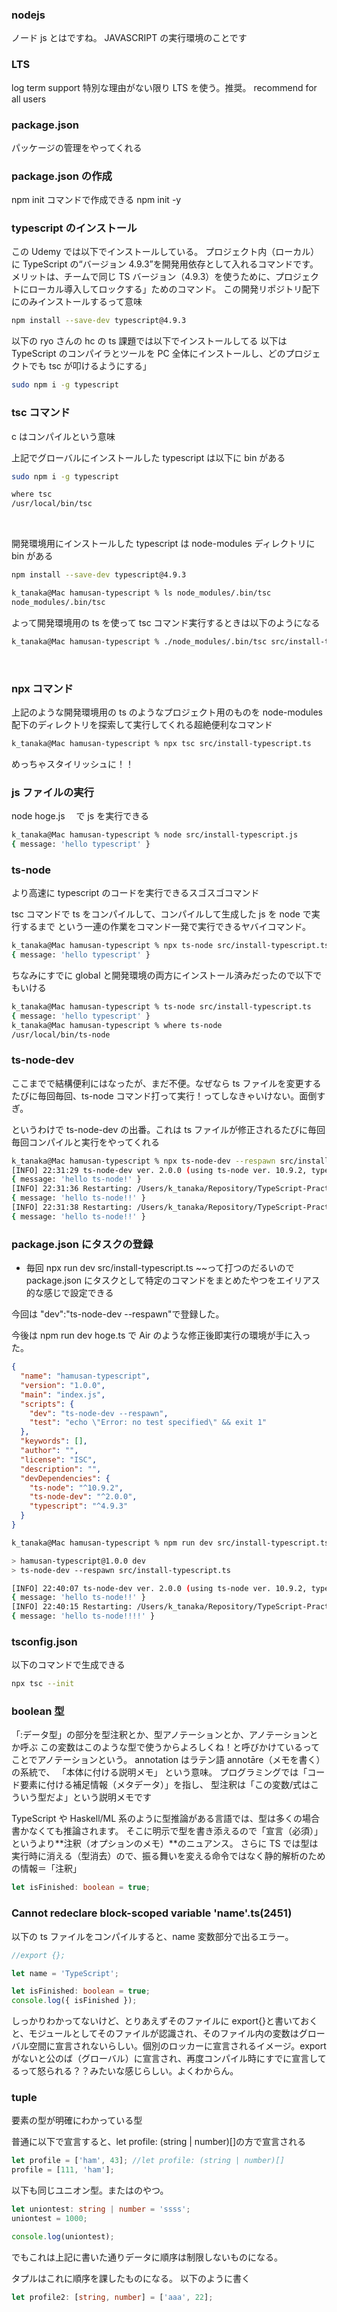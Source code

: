 ### nodejs

ノード js とはですね。
JAVASCRIPT の実行環境のことです

### LTS

log term support
特別な理由がない限り LTS を使う。推奨。
recommend for all users

### package.json

パッケージの管理をやってくれる

### package.json の作成

npm init コマンドで作成できる
npm init -y

### typescript のインストール

この Udemy では以下でインストールしている。
プロジェクト内（ローカル）に TypeScript の“バージョン 4.9.3”を開発用依存として入れるコマンドです。
メリットは、チームで同じ TS バージョン（4.9.3）を使うために、プロジェクトにローカル導入してロックする」ためのコマンド。
この開発リポジトリ配下にのみインストールするって意味

```bash
npm install --save-dev typescript@4.9.3
```

以下の ryo さんの hc の ts 課題では以下でインストールしてる
以下は TypeScript のコンパイラとツールを PC 全体にインストールし、どのプロジェクトでも tsc が叩けるようにする」

```bash
sudo npm i -g typescript
```

### tsc コマンド

c はコンパイルという意味

上記でグローバルにインストールした typescript は以下に bin がある

```bash
sudo npm i -g typescript
```

```bash
where tsc
/usr/local/bin/tsc
```

<br/>

開発環境用にインストールした typescript は node-modules ディレクトリに bin がある

```bash
npm install --save-dev typescript@4.9.3
```

```bash
k_tanaka@Mac hamusan-typescript % ls node_modules/.bin/tsc
node_modules/.bin/tsc
```

よって開発環境用の ts を使って tsc コマンド実行するときは以下のようになる

```bash
k_tanaka@Mac hamusan-typescript % ./node_modules/.bin/tsc src/install-typescript.ts
```

<br/>

### npx コマンド

上記のような開発環境用の ts のようなプロジェクト用のものを node-modules 配下のディレクトリを探索して実行してくれる超絶便利なコマンド

```bash
k_tanaka@Mac hamusan-typescript % npx tsc src/install-typescript.ts
```

めっちゃスタイリッシュに！！

### js ファイルの実行

node hoge.js 　で js を実行できる

```bash
k_tanaka@Mac hamusan-typescript % node src/install-typescript.js
{ message: 'hello typescript' }
```

### ts-node

より高速に typescript のコードを実行できるスゴスゴコマンド

tsc コマンドで ts をコンパイルして、コンパイルして生成した js を node で実行するまで
という一連の作業をコマンド一発で実行できるヤバイコマンド。

```bash
k_tanaka@Mac hamusan-typescript % npx ts-node src/install-typescript.ts
{ message: 'hello typescript' }
```

ちなみにすでに global と開発環境の両方にインストール済みだったので以下でもいける

```bash
k_tanaka@Mac hamusan-typescript % ts-node src/install-typescript.ts
{ message: 'hello typescript' }
k_tanaka@Mac hamusan-typescript % where ts-node
/usr/local/bin/ts-node
```

### ts-node-dev

ここまでで結構便利にはなったが、まだ不便。なぜなら ts ファイルを変更するたびに毎回毎回、ts-node コマンド打って実行！ってしなきゃいけない。面倒すぎ。

というわけで ts-node-dev の出番。これは ts ファイルが修正されるたびに毎回毎回コンパイルと実行をやってくれる

```bash
k_tanaka@Mac hamusan-typescript % npx ts-node-dev --respawn src/install-typescript.ts
[INFO] 22:31:29 ts-node-dev ver. 2.0.0 (using ts-node ver. 10.9.2, typescript ver. 4.9.3)
{ message: 'hello ts-node!' }
[INFO] 22:31:36 Restarting: /Users/k_tanaka/Repository/TypeScript-Practice/hamusan-typescript/src/install-typescript.ts has been modified
{ message: 'hello ts-node!!' }
[INFO] 22:31:38 Restarting: /Users/k_tanaka/Repository/TypeScript-Practice/hamusan-typescript/src/install-typescript.ts has been modified
{ message: 'hello ts-node!!' }
```

### package.json にタスクの登録

- 毎回 npx run dev src/install-typescript.ts ~~って打つのだるいので
  package.json にタスクとして特定のコマンドをまとめたやつをエイリアス的な感じで設定できる

今回は "dev":"ts-node-dev --respawn"で登録した。

今後は npm run dev hoge.ts で Air のような修正後即実行の環境が手に入った。

```json
{
  "name": "hamusan-typescript",
  "version": "1.0.0",
  "main": "index.js",
  "scripts": {
    "dev": "ts-node-dev --respawn",
    "test": "echo \"Error: no test specified\" && exit 1"
  },
  "keywords": [],
  "author": "",
  "license": "ISC",
  "description": "",
  "devDependencies": {
    "ts-node": "^10.9.2",
    "ts-node-dev": "^2.0.0",
    "typescript": "^4.9.3"
  }
}
```

```bash
k_tanaka@Mac hamusan-typescript % npm run dev src/install-typescript.ts

> hamusan-typescript@1.0.0 dev
> ts-node-dev --respawn src/install-typescript.ts

[INFO] 22:40:07 ts-node-dev ver. 2.0.0 (using ts-node ver. 10.9.2, typescript ver. 4.9.3)
{ message: 'hello ts-node!!' }
[INFO] 22:40:15 Restarting: /Users/k_tanaka/Repository/TypeScript-Practice/hamusan-typescript/src/install-typescript.ts has been modified
{ message: 'hello ts-node!!!!' }
```

### tsconfig.json

以下のコマンドで生成できる

```bash
npx tsc --init
```

### boolean 型

「:データ型」の部分を型注釈とか、型アノテーションとか、アノテーションとか呼ぶ
この変数はこのような型で使うからよろしくね！と呼びかけているってことでアノテーションという。
annotation はラテン語 annotāre（メモを書く）の系統で、
「本体に付ける説明メモ」 という意味。
プログラミングでは「コード要素に付ける補足情報（メタデータ）」を指し、
型注釈は「この変数/式はこういう型だよ」という説明メモです

TypeScript や Haskell/ML 系のように型推論がある言語では、型は多くの場合書かなくても推論されます。
そこに明示で型を書き添えるので「宣言（必須）」というより**注釈（オプションのメモ）**のニュアンス。
さらに TS では型は実行時に消える（型消去）ので、振る舞いを変える命令ではなく静的解析のための情報＝「注釈」

```ts
let isFinished: boolean = true;
```

### Cannot redeclare block-scoped variable 'name'.ts(2451)

以下の ts ファイルをコンパイルすると、name 変数部分で出るエラー。

```ts
//export {};

let name = 'TypeScript';

let isFinished: boolean = true;
console.log({ isFinished });
```

しっかりわかってないけど、とりあえずそのファイルに export{}と書いておくと、モジュールとしてそのファイルが認識され、そのファイル内の変数はグローバル空間に宣言されないらしい。個別のロッカーに宣言されるイメージ。export がないと公のば（グローバル）に宣言され、再度コンパイル時にすでに宣言してるって怒られる？？みたいな感じらしい。よくわからん。

### tuple

要素の型が明確にわかっている型

普通に以下で宣言すると、let profile: (string | number)[]の方で宣言される

```ts
let profile = ['ham', 43]; //let profile: (string | number)[]
profile = [111, 'ham'];
```

以下も同じユニオン型。またはのやつ。

```ts
let uniontest: string | number = 'ssss';
uniontest = 1000;

console.log(uniontest);
```

でもこれは上記に書いた通りデータに順序は制限しないものになる。

タプルはこれに順序を課したものになる。
以下のように書く

```ts
let profile2: [string, number] = ['aaa', 22];
```
